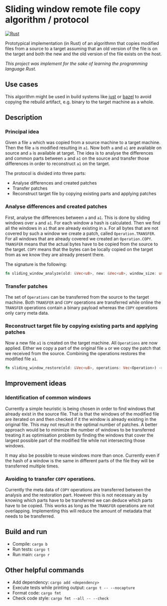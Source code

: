 # Sliding window remote file copy algorithm / protocol

[![Rust](https://github.com/guija/sliding-window-copy-rust/actions/workflows/rust.yml/badge.svg)](https://github.com/guija/sliding-window-copy-rust/actions/workflows/rust.yml)

Prototypical implementation (in Rust) of an algorithmn that copies modified files from a source to a target assuming that an old version of the file is on the target and both the new and the old version of the file exists on the host.

_This project was implement for the sake of learning the programming language Rust._

## Use cases

This algorithm might be used in build systems like [just](https://github.com/just-buildsystem/justbuild) or [bazel](https://bazel.build/) to avoid copying the rebuild artifact, e.g. binary to the target machine as a whole.

## Description

### Principal idea

Given a file `a` which was copied from a source machine to a target machine. Then the file `a` is modified resulting in `a1`. Now both `a` and `a1` are available on source and `a` is available at target. The idea is to analyse the differences and common parts between `a` and `a1` on the source and transfer those differences in order to reconstruct `a1` on the target.

The protocol is divided into three parts:
- Analyse differences and created patches
- Transfer patches
- Reconstruct target file by copying existing parts and applying patches

### Analyse differences and created patches

 First, analyse the differences between `a` and `a1`. This is done by sliding windows over `a` and `a1`. For each window a hash is calculated. Then we find all the windows in `a1` that are already existing in `a`. For all bytes that are not covered by such a window we create a patch, called `Operation.TRANSFER`. For all windows that are already covered we created an `Operation.COPY`. `TRANSFER` means that the actual bytes have to be copied from the source to the target. `COPY` means that the bytes can be locally copied on the target from as we know they are already present there. 

 The signature is the following:

 ```rust
 fn sliding_window_analyze(old: &Vec<u8>, new: &Vec<u8>, window_size: usize) -> Vec<Operation>
 ```

 ### Transfer patches

 The set of `Operations` can be transferred from the source to the target machine. Both `TRANSFER` and `COPY` operations are transferred while online the `TRANSFER` operations contain a binary payload whereas the `COPY` operations only carry meta data.

 ### Reconstruct target file by copying existing parts and applying patches

 Now a new file `a1` is created on the target machine. All `Operations` are now applied. Either we copy a part of the original file `a` or we copy the patch that we received from the source. Combining the operations restores the modified file `a1`.

```rust
fn sliding_window_restore(old: &Vec<u8>, operations: Vec<Operation>) -> Vec<u8>
```

## Improvement ideas

### Identification of common windows

Currently a simple heuristic is being chosen in order to find windows that already exist in the source file. That is that the windows of the modified file are iterated on and then checked if it the window is already existing in the original file. This may not result in the optimal number of patches. A better approach would be to minimize the number of windows to be transferred treating it as optimisation problem by finding the windows that cover the largest possible part of the modified file while not intersecting those windows.

It may also be possible to reuse windows more than once. Currently even if the hash of a window is the same in different parts of the file they will be transferred multiple times.

### Avoiding to transfer `COPY` operations.
Currently the meta data of `COPY` operations are transferred between the analysis and the restoration part. However this is not necessary as by knowing which parts have to be transferred we can deduce which parts have to be copied. This works as long as the `TRANSFER` operations are not overlapping. Implementing this will reduce the amount of metadata that needs to be transferred.

## Build and run

- Compile: `cargo b`
- Run tests: `cargo t`
- Run main: `cargo r`

## Other helpful commands

- Add dependency: `cargo add <dependency>`
- Execute tests while printing output: `cargo t -- --nocapture`
- Format code: `cargo fmt`
- Check code style: `cargo fmt --all -- --check`